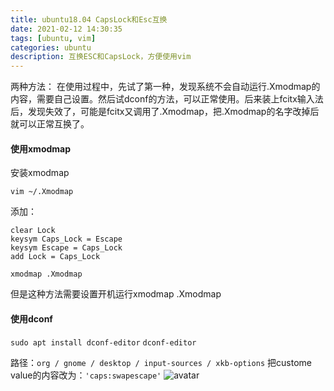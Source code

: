 ```yaml
---
title: ubuntu18.04 CapsLock和Esc互换
date: 2021-02-12 14:30:35
tags: [ubuntu, vim]
categories: ubuntu 
description: 互换ESC和CapsLock，方便使用vim
---
```


两种方法：
在使用过程中，先试了第一种，发现系统不会自动运行.Xmodmap的内容，需要自己设置。然后试dconf的方法，可以正常使用。后来装上fcitx输入法后，发现失效了，可能是fcitx又调用了.Xmodmap，把.Xmodmap的名字改掉后就可以正常互换了。

#### 使用xmodmap

安装xmodmap 

`vim ~/.Xmodmap`

添加：

```
clear Lock  
keysym Caps_Lock = Escape  
keysym Escape = Caps_Lock  
add Lock = Caps_Lock  
```

`xmodmap .Xmodmap`

但是这种方法需要设置开机运行xmodmap .Xmodmap

#### 使用dconf

`sudo apt install dconf-editor`
`dconf-editor`

路径：`org / gnome / desktop / input-sources / xkb-options`
把custome value的内容改为：`'caps:swapescape'`
![avatar](./ubuntu18-04-CapsLock和Esc互换/ce.png)
